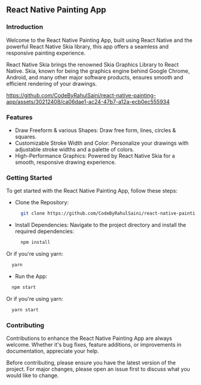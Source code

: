 ## React Native Painting App

### Introduction

Welcome to the React Native Painting App, built using React Native and the powerful React Native Skia library, this app offers a seamless and responsive painting experience.

React Native Skia brings the renowned Skia Graphics Library to React Native. Skia, known for being the graphics engine behind Google Chrome, Android, and many other major software products, ensures smooth and efficient rendering of your drawings.


https://github.com/CodeByRahulSaini/react-native-painting-app/assets/30212408/ca06dae1-ac24-47b7-a12a-ecb0ec555934


 
### Features

- Draw Freeform & various Shapes: Draw free form, lines, circles & squares.
- Customizable Stroke Width and Color: Personalize your drawings with adjustable stroke widths and a palette of colors.
- High-Performance Graphics: Powered by React Native Skia for a smooth, responsive drawing experience.

### Getting Started

To get started with the React Native Painting App, follow these steps:

- Clone the Repository:

  ```bash
    git clone https://github.com/CodeByRahulSaini/react-native-painting-app
  ```

- Install Dependencies:
  Navigate to the project directory and install the required dependencies:

  ```bash
    npm install
  ```

Or if you're using yarn:

```bash
  yarn
```

- Run the App:

```bash
  npm start
```

Or if you're using yarn:

```bash
  yarn start
```

### Contributing

Contributions to enhance the React Native Painting App are always welcome. Whether it's bug fixes, feature additions, or improvements in documentation, appreciate your help.

Before contributing, please ensure you have the latest version of the project. For major changes, please open an issue first to discuss what you would like to change.

